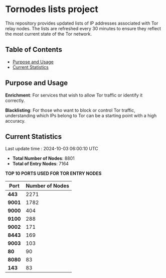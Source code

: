 # Tornodes lists project

This repository provides updated lists of IP addresses associated with Tor relay nodes. The lists are refreshed every 30 minutes to ensure they reflect the most current state of the Tor network.

## Table of Contents

- [Purpose and Usage](#purpose-and-usage)
- [Current Statistics](#current-statistics)


## Purpose and Usage

**Enrichment**: For services that wish to allow Tor traffic or identify it correctly.

**Blacklisting**: For those who want to block or control Tor traffic, understanding which IPs belong to Tor can be a starting point with a high accuracy.

## Current Statistics

Last update time : 2024-10-03 06:00:10 UTC

- **Total Number of Nodes**: 8801
- **Total of Entry Nodes**: 7164

**TOP 10 PORTS USED FOR TOR ENTRY NODES**

| **Port** | **Number of Nodes** |
|------|-----------------|
| **443**   | 2271  |
| **9001**   | 1782  |
| **9000**   | 404  |
| **9100**   | 288  |
| **9002**   | 171  |
| **8443**   | 169  |
| **9003**   | 103  |
| **80**   | 90  |
| **8080**   | 83  |
| **143**   | 83  |

